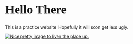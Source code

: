
<html>
<head>
<style>
@import url('https://fonts.googleapis.com/css2?family=Cookie&display=swap');
   h1 {
        font-size: 40px;
        font-family: 'Cookie', cursive;
}
  .medium-image {
    width: 250px;
  }

</style>

<body>
<h1>Hello There</h1>
<p>This is a practice website. Hopefully it will soon get less ugly.</p>

<a href="#"><img medium-image src="https://images.unsplash.com/photo-1628467820483-8c54c261e6ac?ixid=MnwxMjA3fDB8MHxwaG90by1wYWdlfHx8fGVufDB8fHx8&ixlib=rb-1.2.1&auto=format&fit=crop&w=1050&q=80" alt="Nice pretty image to liven the place up."></a>

</body>
</html>
